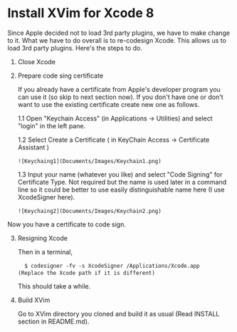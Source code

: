 # Install XVim for Xcode 8

Since Apple decided not to load 3rd party plugins, we have to make change to it. What we have to do overall is to re-codesign Xcode. This allows us to load 3rd party plugins. Here's the steps to do.

1. Close Xcode
    
2. Prepare code sing certificate
   
   If you already have a certificate from Apple's developer program you can use it (so skip to next section now). If you don't have one or don't want to use the existing certificate create new one as follows.

   1.1 Open "Keychain Access" (in Applications -> Utilities) and select "login" in the left pane.
   
   1.2 Select Create a Certificate ( in KeyChain Access -> Certificate Assistant )
       
       ![Keychaing1](Documents/Images/Keychain1.png)
       
   1.3 Input your name (whatever you like) and select "Code Signing" for Certificate Type.
       Not required but the name is used later in a command line so it could be better to use easily distinguishable name here (I use XcodeSigner here).
       
       ![Keychaing2](Documents/Images/Keychain2.png)
       

  Now you have a certificate to code sign.


3. Resigning Xcode

   Then in a terminal,

         $ codesigner -fv -s XcodeSigner /Applications/Xcode.app       (Replace the Xcode path if it is different)

   This should take a while.

4. Build XVim

   Go to XVim directory you cloned and build it as usual (Read INSTALL section in README.md).
